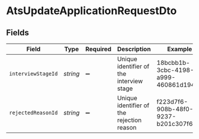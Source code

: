 # AtsUpdateApplicationRequestDto


## Fields

| Field                                     | Type                                      | Required                                  | Description                               | Example                                   |
| ----------------------------------------- | ----------------------------------------- | ----------------------------------------- | ----------------------------------------- | ----------------------------------------- |
| `interviewStageId`                        | *string*                                  | :heavy_minus_sign:                        | Unique identifier of the interview stage  | 18bcbb1b-3cbc-4198-a999-460861d19480      |
| `rejectedReasonId`                        | *string*                                  | :heavy_minus_sign:                        | Unique identifier of the rejection reason | f223d7f6-908b-48f0-9237-b201c307f609      |